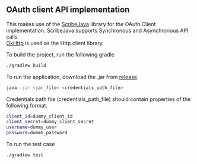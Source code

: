 ## OAuth client API implementation

This makes use of the [ScribeJava](https://github.com/scribejava/scribejava) library for the OAuth Client implementation. ScribeJava supports Synchronous and Asynchronous API calls.\
[OkHttp](https://github.com/square/okhttp) is used as the Http client library.

To build the project, run the following gradle
```bash
./gradlew build
```

To run the application, download the .jar from [release](https://github.com/GBavithira/oath_implementation/releases/tag/v1.0).
```bash
java -jar <jar_file> <credentials_path_file>
```

Credentials path file (credentials_path_file) should contain properties of the following format.
```bash
client_id=dummy_client_id
client_secret=dummy_client_secret
username=dummy_user
password=dummh_password
```

To run the test case
```bash
./gradlew test
```